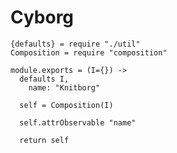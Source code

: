 Cyborg
======

    {defaults} = require "./util"
    Composition = require "composition"

    module.exports = (I={}) ->
      defaults I,
        name: "Knitborg"

      self = Composition(I)

      self.attrObservable "name"

      return self
